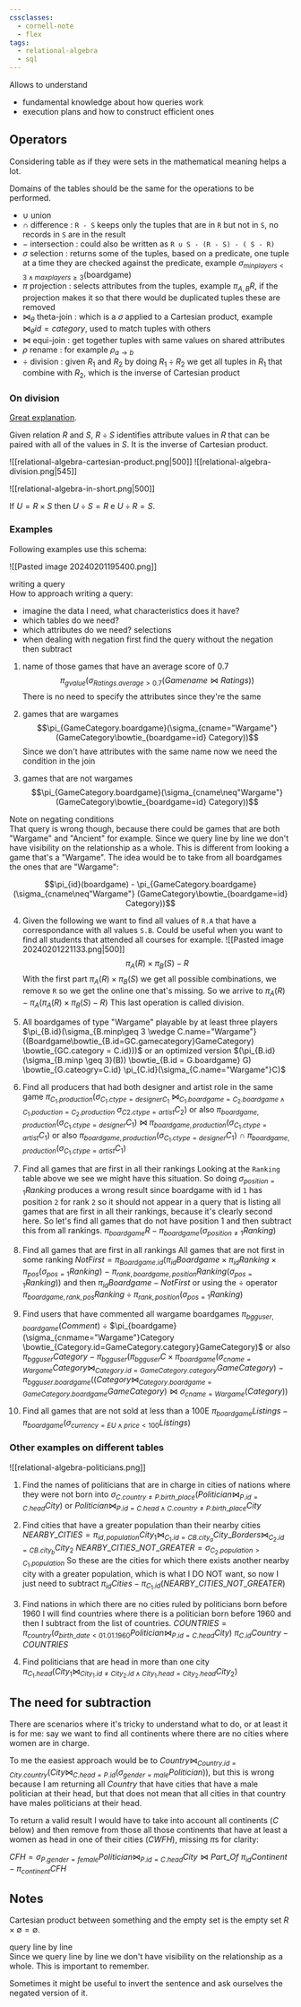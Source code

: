 ```yaml
---
cssclasses:
  - cornell-note
  - flex
tags:
  - relational-algebra
  - sql
---
```


Allows to understand 
 * fundamental knowledge about how queries work
 * execution plans and how to construct efficient ones

## Operators

Considering table as if they were sets in the mathematical meaning helps a lot.

Domains of the tables should be the same for the operations to be performed.

* $\cup$ union
* $\cap$ difference : `R - S` keeps only the tuples that are in `R` but not in `S`, no records in `S` are in the result
* $-$ intersection : could also be written as `R ∪ S - (R - S) - ( S - R)`
* $\sigma$ selection : returns some of the tuples, based on a predicate, one tuple at a time they are checked against the predicate, example $\sigma_{minplayers < 3 \wedge maxplayers \geq 3}(\textsf{boardgame})$
* $\pi$ projection : selects attributes from the tuples, example $\pi_{A,B}{R}$, if the projection makes it so that there would be duplicated tuples these are removed
* $\bowtie_{\theta}$ theta-join : which is a $\sigma$ applied to a Cartesian product, example $\bowtie_\theta{id=category}$, used to match tuples with others
* $\bowtie$ equi-join : get together tuples with same values on shared attributes
* $\rho$ rename : for example $\rho_{a\rightarrow b}$ 
* $\div$ division : given $R_{1}$ and $R_{2}$ by doing $R_{1} \div R_{2}$ we get all tuples in $R_{1}$ that combine with $R_{2}$, which is the inverse of Cartesian product 

### On division

[Great explanation](https://www2.cs.arizona.edu/~mccann/research/divpresentation.pdf).

Given relation $R$ and $S$, $R \div S$ identifies attribute values in $R$ that can be paired with all of the values in $S$. It is the inverse of Cartesian product.

![[relational-algebra-cartesian-product.png|500]] ![[relational-algebra-division.png|545]]

![[relational-algebra-in-short.png|500]]

If $U = R \times S$ then $U \div S = R$ e $U \div R = S$.

### Examples

Following examples use this schema:

![[Pasted image 20240201195400.png]]

<aside>writing a query</aside>
How to approach writing a query:

* imagine the data I need, what characteristics does it have? 
* which tables do we need?
* which attributes do we need? selections
* when dealing with negation first find the query without the negation then subtract

1. name of those games that have an average score of 0.7
$$\pi_{gvalue}(\sigma_{Ratings.average\gt0.7}(Gamename\bowtie Ratings))$$
There is no need to specify the attributes since they're the same

2. games that are wargames
$$\pi_{GameCategory.boardgame}(\sigma_{cname="Wargame"} (GameCategory\bowtie_{boardgame=id} Category))$$
Since we don't have attributes with the same name now we need the condition in the join

3. games that are not wargames
$$\pi_{GameCategory.boardgame}(\sigma_{cname\neq"Wargame"} (GameCategory\bowtie_{boardgame=id} Category))$$
<aside>Note on negating conditions</aside>
That query is wrong though, because there could be games that are both "Wargame" and "Ancient" for example.
Since we query line by line we don't have visibility on the relationship as a whole.
This is different from looking a game that's a "Wargame".
The idea would be to take from all boardgames the ones that are "Wargame":

$$\pi_{id}(boardgame) - \pi_{GameCategory.boardgame}(\sigma_{cname\neq"Wargame"} (GameCategory\bowtie_{boardgame=id} Category))$$

4. Given the following we want to find all values of `R.A` that have a correspondance with all values `S.B`. Could be useful when you want to find all students that attended all courses for example.
![[Pasted image 20240201221133.png|500]]
$$\pi_A(R) \times \pi_{B}(S) - R$$
With the first part $\pi_A(R) \times \pi_{B}(S)$ we get all possible combinations, we remove `R` so we get the online one that's missing.
So we arrive to $\pi_{A}(R) - \pi_{A}(\pi_A(R) \times \pi_{B}(S) - R)$
This last operation is called division.

5. All boardgames of type "Wargame" playable by at least three players
$\pi_{B.id}(\sigma_{B.minp\geq 3 \wedge C.name="Wargame"}((Boardgame\bowtie_{B.id=GC.gamecategory}GameCategory) \bowtie_{GC.category = C.id}))$ 
or an optimized version
$(\pi_{B.id}(\sigma_{B.minp \geq 3}(B)) \bowtie_{B.id = G.boardgame} G) \bowtie_{G.cateogry=C.id} \pi_{C.id}(\sigma_{C.name="Wargame"}C)$

6. Find all producers that had both designer and artist role in the same game
$\pi_{C_{1}.production}(\sigma_{C_{1}.ctype=designerC_{1}}$
$\bowtie_{C_{1}.boardgame=C_{2}.boardgame \wedge C_{1}.poduction=C_{2}.production}$
$\sigma_{C2.ctype=artist}C_{2})$
or also
$\pi_{boardgame,production}(\sigma_{C_{1}.ctype=designer}C_{1})$
$\bowtie$
$\pi_{boardgame,production}(\sigma_{C_{1}.ctype=artist}C_{1})$
or also
$\pi_{boardgame,production}(\sigma_{C_{1}.ctype=designer}C_{1})$
$\cap$
$\pi_{boardgame,production}(\sigma_{C_{1}.ctype=artist}C_{1})$

7. Find all games that are first in all their rankings
Looking at the `Ranking` table above we see we might have this situation.
So doing $\sigma_{position=1}Ranking$ produces a wrong result since boardgame with id `1` has position `2` for rank `2` so it should not appear in a query that is listing all games that are first in all their rankings, because it's clearly second here. 
So let's find all games that do not have position 1 and then subtract this from all rankings.
$\pi_{boardgame}R - \pi_{boardgame}(\sigma_{position\neq 1}Ranking)$

8. Find all games that are first in all rankings
All games that are not first in some ranking
$NotFirst = \pi_{Boardgame.id}(\pi_{id}Boardgame \times \pi_{id}Ranking \times \pi_{pos}(\sigma_{pos=1}Ranking)$
$-$
$\pi_{rank,boardgame, position}Ranking(\sigma_{pos=1}Ranking))$
and then
$\pi_{id}Boardgame - NotFirst$
or using the $\div$ operator
$\pi_{boardgame,rank,pos}Ranking \div \pi_{rank,position}(\sigma_{pos=1}Ranking)$

9. Find users that have commented all wargame boardgames
$\pi_{bgguser,boardgame}(Comment)$
$\div$
$\pi_{boardgame}(\sigma_{cnmame="Wargame"}Category \bowtie_{Category.id=GameCategory.category}GameCategory)$
or also
$\pi_{bgguser}Category - \pi_{bgguser}(\pi_{bgguser}C \times \pi_{boardgame}(\sigma_{cname=Wargame}Category \bowtie_{Category.id=GameCategory.category}GameCategory)$
$-$
$\pi_{bgguser.boardgame}((Category \bowtie_{Category.boardgame=GameCategory.boardgame}GameCategory) \bowtie \sigma_{cname=Wargame}(Category))$

10. Find all games that are not sold at less than a 100E
$\pi_{boardgame}Listings - \pi_{boardgame}(\sigma_{currency=EU \wedge price\lt 100}Listings)$

### Other examples on different tables
![[relational-algebra-politicians.png]]

1. Find the names of politicians that are in charge in cities of nations where they were not born into
$\sigma_{C.country \neq P.birth\_place}(Politician \bowtie_{P.id=C.head}City)$
or
$Politician \bowtie_{P.id=C.head \wedge C.country \neq P.birth\_place}City$

2. Find cities that have a greater population than their nearby cities
$NEARBY\_CITIES = \pi_{id,population}City_{1} \bowtie_{C_{1}.id=CB.city_a} City\_Borders \bowtie_{C_{2}.id=CB.city_b} City_{2}$
$NEARBY\_CITIES\_NOT\_GREATER = \sigma_{C_{2}.population \gt C_{1}.population}$
So these are the cities for which there exists another nearby city with a greater population, which is what I DO NOT want, so now I just need to subtract
$\pi_{id}Cities - \pi_{C_{1}.id}(NEARBY\_CITIES\_NOT\_GREATER)$

3. Find nations in which there are no cities ruled by politicians born before 1960
I will find countries where there is a politician born before 1960 and then I subtract from the list of countries.
$COUNTRIES = \pi_{country}(\sigma_{birth\_date<01.01.1960}Politician \bowtie_{P.id=C.head} City)$
$\pi_{C.id}Country - COUNTRIES$

4. Find politicians that are head in more than one city
$\pi_{C_{1}.head}(City_1 \bowtie_{City_1.id \neq City_2.id \wedge City_1.head = City_2.head} City_2)$

## The need for subtraction

There are scenarios where it's tricky to understand what to do, or at least it is for me: say we want to find all continents where there are no cities where women are in charge.

To me the easiest approach would be to $Country \bowtie_{Country.id=City.country} (City \bowtie_{C.head=P.id} (\sigma_{gender=male}Politician))$, but this is wrong because I am returning all $Country$ that have cities that have a male politician at their head, but that does not mean that all cities in that country have males politicians at their head.

To return a valid result I would have to take into account all continents ($C$ below) and then remove from those all those continents that have at least a women as head in one of their cities ($CWFH$), missing $\pi$s for clarity:

$CFH = \sigma_{P.gender=female}Politician \bowtie_{P.id=C.head} City \bowtie Part\_Of$
$\pi_{id}Continent - \pi_{continent}CFH$

## Notes

Cartesian product between something and the empty set is the empty set $R \times \emptyset = \emptyset$.

<aside>query line by line</aside>
Since we query line by line we don't have visibility on the relationship as a whole. This is important to remember.

Sometimes it might be useful to invert the sentence and ask ourselves the negated version of it.


